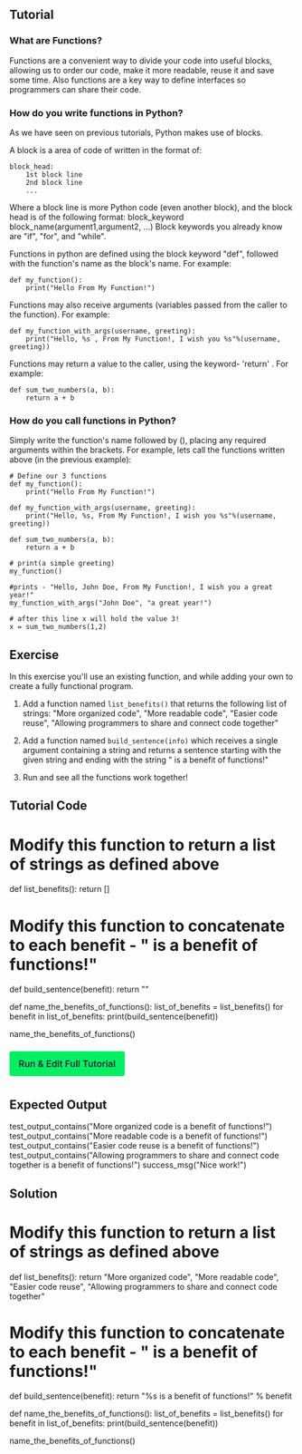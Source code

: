 Tutorial
--------

### What are Functions?

Functions are a convenient way to divide your code into useful blocks, allowing us to order our code, make it more readable, reuse it and save some time. Also functions are a key way to define interfaces so programmers can share their code.

### How do you write functions in Python?

As we have seen on previous tutorials, Python makes use of blocks.

A block is a area of code of written in the format of:

    block_head:
        1st block line
        2nd block line
        ...

Where a block line is more Python code (even another block), and the block head is of the following format:
block_keyword block_name(argument1,argument2, ...)
Block keywords you already know are "if", "for", and "while".

Functions in python are defined using the block keyword "def", followed with the function's name as the block's name.
For example:

    def my_function():
        print("Hello From My Function!")


Functions may also receive arguments (variables passed from the caller to the function).
For example:

    def my_function_with_args(username, greeting):
        print("Hello, %s , From My Function!, I wish you %s"%(username, greeting))


Functions may return a value to the caller, using the keyword- 'return' .
For example:

    def sum_two_numbers(a, b):
        return a + b

### How do you call functions in Python?

Simply write the function's name followed by (), placing any required arguments within the brackets.
For example, lets call the functions written above (in the previous example):

    # Define our 3 functions
    def my_function():
        print("Hello From My Function!")

    def my_function_with_args(username, greeting):
        print("Hello, %s, From My Function!, I wish you %s"%(username, greeting))

    def sum_two_numbers(a, b):
        return a + b

    # print(a simple greeting)
    my_function()

    #prints - "Hello, John Doe, From My Function!, I wish you a great year!"
    my_function_with_args("John Doe", "a great year!")

    # after this line x will hold the value 3!
    x = sum_two_numbers(1,2)  


Exercise
--------

In this exercise you'll use an existing function, and while adding your own to create a fully functional program.

1. Add a function named `list_benefits()` that returns the following list of strings: "More organized code", "More readable code", "Easier code reuse", "Allowing programmers to share and connect code together"

2. Add a function named `build_sentence(info)` which receives a single argument containing a string and returns a sentence starting with the given string and ending with the string " is a benefit of functions!"

3. Run and see all the functions work together!

Tutorial Code
-------------

# Modify this function to return a list of strings as defined above
def list_benefits():
    return []

# Modify this function to concatenate to each benefit - " is a benefit of functions!"
def build_sentence(benefit):
    return ""

def name_the_benefits_of_functions():
    list_of_benefits = list_benefits()
    for benefit in list_of_benefits:
        print(build_sentence(benefit))

name_the_benefits_of_functions()

<div style="padding: 20px 0;">
    <a href="https://app.datacamp.com/workspace/new?_tag=template&templateKey=learnpython-functions&utm_source=learnpython.org&utm_medium=docs&utm_term=functions&utm_content=run_code_in_workspace"
                    style="font-size: 16px; padding: 12px 16px; border-radius: 4px; background: rgba(3, 239, 98); color: #1f2937; font-weight: 600; text-decoration: none;"
                    target="_blank">
    Run & Edit Full Tutorial
    </a>
</div>

Expected Output
---------------

test_output_contains("More organized code is a benefit of functions!")
test_output_contains("More readable code is a benefit of functions!")
test_output_contains("Easier code reuse is a benefit of functions!")
test_output_contains("Allowing programmers to share and connect code together is a benefit of functions!")
success_msg("Nice work!")

Solution
--------

# Modify this function to return a list of strings as defined above
def list_benefits():
    return "More organized code", "More readable code", "Easier code reuse", "Allowing programmers to share and connect code together"

# Modify this function to concatenate to each benefit - " is a benefit of functions!"
def build_sentence(benefit):
    return "%s is a benefit of functions!" % benefit


def name_the_benefits_of_functions():
    list_of_benefits = list_benefits()
    for benefit in list_of_benefits:
        print(build_sentence(benefit))

name_the_benefits_of_functions()
